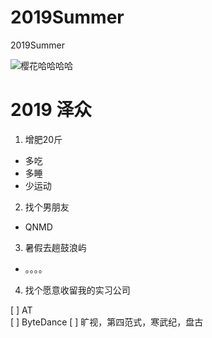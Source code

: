 # 2019Summer
2019Summer

![樱花](樱花.png)哈哈哈哈

# 2019 泽众

1. 增肥20斤

  - 多吃
  - 多睡
  - 少运动

2. 找个男朋友

  - QNMD

3. 暑假去趟鼓浪屿

  - 。。。。

4. 找个愿意收留我的实习公司

  [ ] AT  
  [ ] ByteDance
  [ ] 旷视，第四范式，寒武纪，盘古

